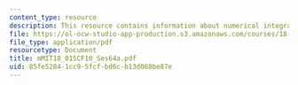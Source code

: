 ```yaml
---
content_type: resource
description: This resource contains information about numerical integration, continued.
file: https://ol-ocw-studio-app-production.s3.amazonaws.com/courses/18-01sc-single-variable-calculus-fall-2010/85fe52841cc95fcfbd6cb13d068be87e_MIT18_01SCF10_Ses64a.pdf
file_type: application/pdf
resourcetype: Document
title: mMIT18_01SCF10_Ses64a.pdf
uid: 85fe5284-1cc9-5fcf-bd6c-b13d068be87e
---
```


